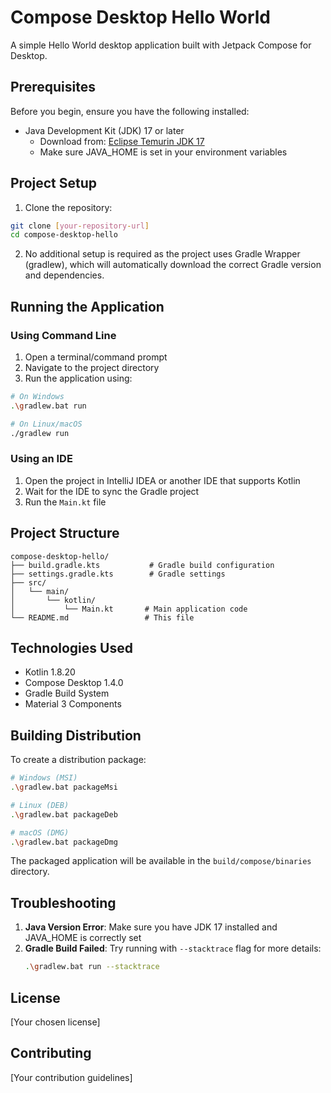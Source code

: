 # Compose Desktop Hello World

A simple Hello World desktop application built with Jetpack Compose for Desktop.

## Prerequisites

Before you begin, ensure you have the following installed:
- Java Development Kit (JDK) 17 or later
  - Download from: [Eclipse Temurin JDK 17](https://adoptium.net/temurin/releases/?version=17)
  - Make sure JAVA_HOME is set in your environment variables

## Project Setup

1. Clone the repository:
```bash
git clone [your-repository-url]
cd compose-desktop-hello
```

2. No additional setup is required as the project uses Gradle Wrapper (gradlew), which will automatically download the correct Gradle version and dependencies.

## Running the Application

### Using Command Line

1. Open a terminal/command prompt
2. Navigate to the project directory
3. Run the application using:
```bash
# On Windows
.\gradlew.bat run

# On Linux/macOS
./gradlew run
```

### Using an IDE

1. Open the project in IntelliJ IDEA or another IDE that supports Kotlin
2. Wait for the IDE to sync the Gradle project
3. Run the `Main.kt` file

## Project Structure

```
compose-desktop-hello/
├── build.gradle.kts           # Gradle build configuration
├── settings.gradle.kts        # Gradle settings
├── src/
│   └── main/
│       └── kotlin/
│           └── Main.kt       # Main application code
└── README.md                 # This file
```

## Technologies Used

- Kotlin 1.8.20
- Compose Desktop 1.4.0
- Gradle Build System
- Material 3 Components

## Building Distribution

To create a distribution package:

```bash
# Windows (MSI)
.\gradlew.bat packageMsi

# Linux (DEB)
.\gradlew.bat packageDeb

# macOS (DMG)
.\gradlew.bat packageDmg
```

The packaged application will be available in the `build/compose/binaries` directory.

## Troubleshooting

1. **Java Version Error**: Make sure you have JDK 17 installed and JAVA_HOME is correctly set
2. **Gradle Build Failed**: Try running with `--stacktrace` flag for more details:
   ```bash
   .\gradlew.bat run --stacktrace
   ```

## License

[Your chosen license]

## Contributing

[Your contribution guidelines]
